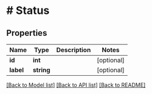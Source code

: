 # # Status

## Properties

Name | Type | Description | Notes
------------ | ------------- | ------------- | -------------
**id** | **int** |  | [optional]
**label** | **string** |  | [optional]

[[Back to Model list]](../../README.md#models) [[Back to API list]](../../README.md#endpoints) [[Back to README]](../../README.md)
